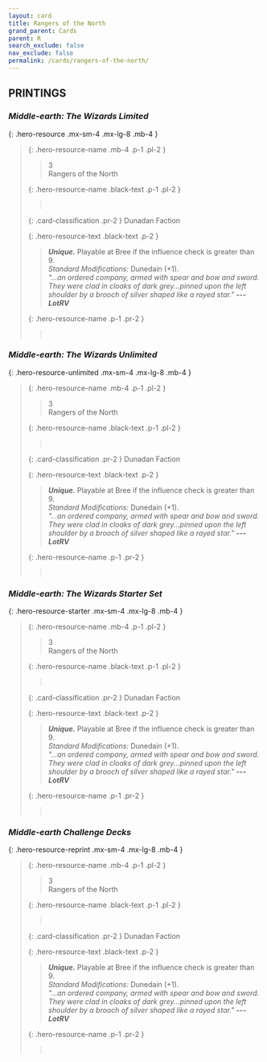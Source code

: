 ```yaml
---
layout: card
title: Rangers of the North
grand_parent: Cards
parent: R
search_exclude: false
nav_exclude: false
permalink: /cards/rangers-of-the-north/
---
```


## PRINTINGS


### _Middle-earth: The Wizards Limited_

{: .hero-resource .mx-sm-4 .mx-lg-8 .mb-4 }
> {: .hero-resource-name .mb-4 .p-1 .pl-2 }
> > <div class="card-mp">3</div>
> > <div class="card-name">Rangers of the North</div>
>
> {: .hero-resource-name .black-text .p-1 .pl-2 }
> > &nbsp;
>
> {: .card-classification .pr-2 }
> Dunadan Faction
>
> {: .hero-resource-text .black-text .p-2 }
> > _**Unique.**_ Playable at Bree if the influence check is greater than 9.  <br>_Standard Modifications:_ Dunedain (+1). <br>_"...an ordered company, armed with spear and bow and sword. They were clad in cloaks of dark grey...pinned upon the left shoulder by a brooch of silver shaped like a rayed star."_ ***---LotRV*** 
> 
> {: .hero-resource-name .p-1 .pr-2 }
> > <div class="card-shield"></div>
> > <div class="card-corruption">&nbsp;</div>

### _Middle-earth: The Wizards Unlimited_

{: .hero-resource-unlimited .mx-sm-4 .mx-lg-8 .mb-4 }
> {: .hero-resource-name .mb-4 .p-1 .pl-2 }
> > <div class="card-mp">3</div>
> > <div class="card-name">Rangers of the North</div>
>
> {: .hero-resource-name .black-text .p-1 .pl-2 }
> > &nbsp;
>
> {: .card-classification .pr-2 }
> Dunadan Faction
>
> {: .hero-resource-text .black-text .p-2 }
> > _**Unique.**_ Playable at Bree if the influence check is greater than 9.  <br>_Standard Modifications:_ Dunedain (+1). <br>_"...an ordered company, armed with spear and bow and sword. They were clad in cloaks of dark grey...pinned upon the left shoulder by a brooch of silver shaped like a rayed star."_ ***---LotRV*** 
> 
> {: .hero-resource-name .p-1 .pr-2 }
> > <div class="card-shield"></div>
> > <div class="card-corruption">&nbsp;</div>

### _Middle-earth: The Wizards Starter Set_

{: .hero-resource-starter .mx-sm-4 .mx-lg-8 .mb-4 }
> {: .hero-resource-name .mb-4 .p-1 .pl-2 }
> > <div class="card-mp">3</div>
> > <div class="card-name">Rangers of the North</div>
>
> {: .hero-resource-name .black-text .p-1 .pl-2 }
> > &nbsp;
>
> {: .card-classification .pr-2 }
> Dunadan Faction
>
> {: .hero-resource-text .black-text .p-2 }
> > _**Unique.**_ Playable at Bree if the influence check is greater than 9.  <br>_Standard Modifications:_ Dunedain (+1). <br>_"...an ordered company, armed with spear and bow and sword. They were clad in cloaks of dark grey...pinned upon the left shoulder by a brooch of silver shaped like a rayed star."_ ***---LotRV*** 
> 
> {: .hero-resource-name .p-1 .pr-2 }
> > <div class="card-shield"></div>
> > <div class="card-corruption">&nbsp;</div>

### _Middle-earth Challenge Decks_

{: .hero-resource-reprint .mx-sm-4 .mx-lg-8 .mb-4 }
> {: .hero-resource-name .mb-4 .p-1 .pl-2 }
> > <div class="card-mp">3</div>
> > <div class="card-name">Rangers of the North</div>
>
> {: .hero-resource-name .black-text .p-1 .pl-2 }
> > &nbsp;
>
> {: .card-classification .pr-2 }
> Dunadan Faction
>
> {: .hero-resource-text .black-text .p-2 }
> > _**Unique.**_ Playable at Bree if the influence check is greater than 9.  <br>_Standard Modifications:_ Dunedain (+1). <br>_"...an ordered company, armed with spear and bow and sword. They were clad in cloaks of dark grey...pinned upon the left shoulder by a brooch of silver shaped like a rayed star."_ ***---LotRV*** 
> 
> {: .hero-resource-name .p-1 .pr-2 }
> > <div class="card-shield"></div>
> > <div class="card-corruption">&nbsp;</div>
